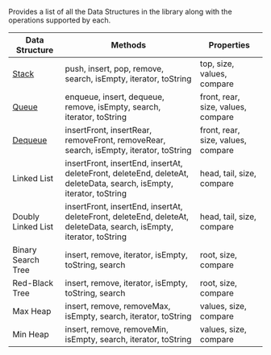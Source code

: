 Provides a list of all the Data Structures in the library along with the operations supported by each.

| Data Structure | Methods | Properties |
| --- | --- | --- |
| [Stack](https://github.com/errohitagg/data-structures-js/wiki/Stack) | push, insert, pop, remove, search, isEmpty, iterator, toString | top, size, values, compare |
| [Queue](https://github.com/errohitagg/data-structures-js/wiki/Queue) | enqueue, insert, dequeue, remove, isEmpty, search, iterator, toString | front, rear, size, values, compare |
| [Dequeue](https://github.com/errohitagg/data-structures-js/wiki/Dequeue)  | insertFront, insertRear, removeFront, removeRear, search, isEmpty, iterator, toString | front, rear, size, values, compare |
| Linked List | insertFront, insertEnd, insertAt, deleteFront, deleteEnd, deleteAt, deleteData, search, isEmpty, iterator, toString | head, tail, size, compare |
| Doubly Linked List | insertFront, insertEnd, insertAt, deleteFront, deleteEnd, deleteAt, deleteData, search, isEmpty, iterator, toString | head, tail, size, compare |
| Binary Search Tree | insert, remove, iterator, isEmpty, toString, search | root, size, compare |
| Red-Black Tree | insert, remove, iterator, isEmpty, toString, search | root, size, compare |
| Max Heap | insert, remove, removeMax, isEmpty, search, iterator, toString | values, size, compare |
| Min Heap | insert, remove, removeMin, isEmpty, search, iterator, toString | values, size, compare |